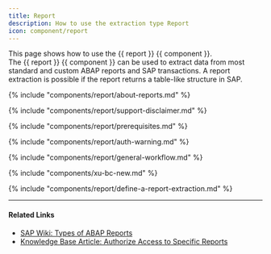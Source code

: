 ```yaml
---
title: Report
description: How to use the extraction type Report
icon: component/report
---
```


This page shows how to use the {{ report }} {{ component }}.<br>
The {{ report }} {{ component }} can be used to extract data from most standard and custom ABAP reports and SAP transactions. 
A report extraction is possible if the report returns a table-like structure in SAP. 

{% include "components/report/about-reports.md" %}

{% include "components/report/support-disclaimer.md" %}

{% include "components/report/prerequisites.md" %}

{% include "components/report/auth-warning.md" %}

{% include "components/report/general-workflow.md" %}

{% include "components/xu-bc-new.md"  %}

{% include "components/report/define-a-report-extraction.md" %}


*****

#### Related Links
- [SAP Wiki: Types of ABAP Reports](https://wiki.scn.sap.com/wiki/display/ABAP/Types+of+Reports)
- [Knowledge Base Article: Authorize Access to Specific Reports](../../knowledge-base/authorize-access-to-specific-reports.md)
